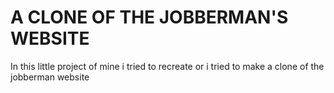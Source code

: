 # A CLONE OF THE JOBBERMAN'S WEBSITE
In this little project of mine i tried to recreate or i tried to make a clone of the jobberman website